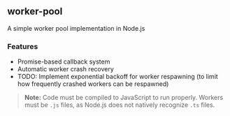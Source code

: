 ## worker-pool
A simple worker pool implementation in Node.js

### Features

- Promise-based callback system
- Automatic worker crash recovery
- TODO: Implement exponential backoff for worker respawning (to limit how frequently crashed workers can be respawned)

> **Note:** Code must be compiled to JavaScript to run properly.
> Workers must be `.js` files, as Node.js does not natively recognize `.ts` files.
